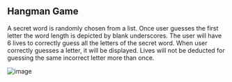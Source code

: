<h2>Hangman Game</h2>

A secret word is randomly chosen from a list. Once user guesses the first letter the word length is depicted by blank underscores. The user will have 6 lives to correctly guess all the letters of the secret word. When user correctly guesses a letter, it will be displayed. Lives will not be deducted for guessing the same incorrect letter more than once. 


<img src="https://i.imgur.com/JuZEbSx.png" alt="image"/>
